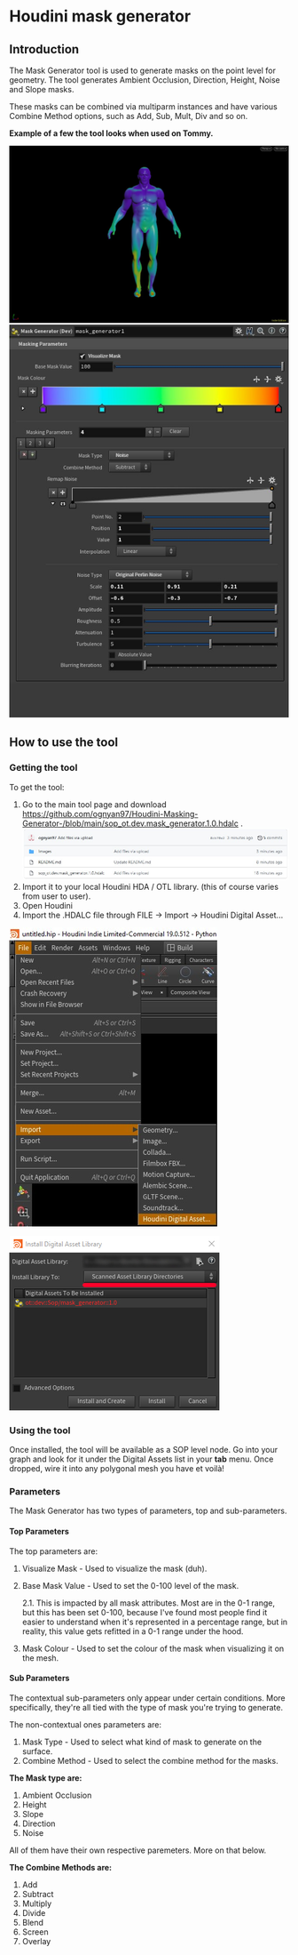 # **Houdini mask generator**

## Introduction
The Mask Generator tool is used to generate masks on the point level for geometry.
The tool generates Ambient Occlusion, Direction, Height, Noise and Slope masks.

These masks can be combined via multiparm instances and have various Combine Method options, such as Add, Sub, Mult, Div and so on.

**Example of a few the tool looks when used on Tommy.**

![](Images/mask_demo.jpg)
![](Images/params.jpg)

## **How to use the tool** 

### **Getting the tool**

To get the tool:
1. Go to the main tool page and download https://github.com/ognyan97/Houdini-Masking-Generator-/blob/main/sop_ot.dev.mask_generator.1.0.hdalc . 
![](images/how_to.jpg)
2. Import it to your local Houdini HDA / OTL library. (this of course varies from user to user).
3. Open Houdini
4. Import the .HDALC file through FILE -> Import -> Houdini Digital Asset...

![](Images/import.jpg) 

![](Images/install.jpg)

### **Using the tool**

Once installed, the tool will be available as a SOP level node.
Go into your graph and look for it under the Digital Assets list in your **tab** menu.
Once dropped, wire it into any polygonal mesh you have et voilà! 

### **Parameters**

The Mask Generator has two types of parameters, top and sub-parameters.

#### **Top Parameters** 

The top parameters are:

1. Visualize Mask  - Used to visualize the mask (duh).
2. Base Mask Value - Used to set the 0-100 level of the mask. 
   
     2.1. This is impacted by all mask attributes. Most are in the 0-1 range, but this has been set 0-100, because I've found most people find it easier to understand when it's represented in a percentage range, but in reality, this value gets refitted in a 0-1 range under the hood.
3. Mask Colour     - Used to set the colour of the mask when visualizing it on the mesh.

#### **Sub Parameters**

The contextual sub-parameters only appear under certain conditions. More specifically, they're all tied with the type of mask you're trying to generate.

The non-contextual ones parameters are:

1. Mask Type       - Used to select what kind of mask to generate on the surface.
2. Combine Method  - Used to select the combine method for the masks.

**The Mask type are:**

1. Ambient Occlusion
2. Height
3. Slope
4. Direction
5. Noise

All of them have their own respective paremeters. More on that below.

**The Combine Methods are:**

1. Add
2. Subtract
3. Multiply
4. Divide
5. Blend
6. Screen
7. Overlay
